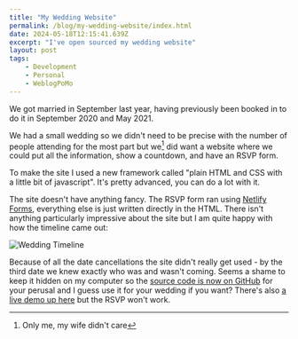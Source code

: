 ```yaml
---
title: "My Wedding Website"
permalink: /blog/my-wedding-website/index.html
date: 2024-05-18T12:15:41.639Z
excerpt: "I've open sourced my wedding website"
layout: post
tags:
    - Development
    - Personal
    - WeblogPoMo
---
```


We got married in September last year, having previously been booked in to do it in September 2020 and May 2021. 

We had a small wedding so we didn't need to be precise with the number of people attending for the most part but we[^1] did want a website where we could put all the information, show a countdown, and have an RSVP form.

To make the site I used a new framework called "plain HTML and CSS with a little bit of javascript". It's pretty advanced, you can do a lot with it.

The site doesn't have anything fancy. The RSVP form ran using [Netlify Forms](https://www.netlify.com/platform/core/forms/), everything else is just written directly in the HTML. There isn't anything particularly impressive about the site but I am quite happy with how the timeline came out:

![Wedding Timeline](https://cdn.rknight.me/site/wedding-timeline.jpg)

Because of all the date cancellations the site didn't really get used - by the third date we knew exactly who was and wasn't coming. Seems a shame to keep it hidden on my computer so the [source code is now on GitHub](https://github.com/rknightuk/wedding-website) for your perusal and I guess use it for your wedding if you want? There's also [a live demo up here](https://rknightuk.github.io/wedding-website/) but the RSVP won't work.

[^1]: Only me, my wife didn't care